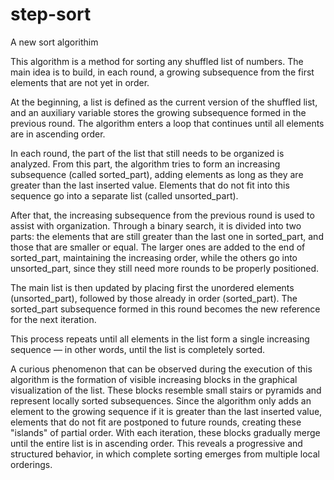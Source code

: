 # step-sort
A new sort algorithim

This algorithm is a method for sorting any shuffled list of numbers. The main idea is to build, in each round, a growing subsequence from the first elements that are not yet in order.

At the beginning, a list is defined as the current version of the shuffled list, and an auxiliary variable stores the growing subsequence formed in the previous round. The algorithm enters a loop that continues until all elements are in ascending order.

In each round, the part of the list that still needs to be organized is analyzed. From this part, the algorithm tries to form an increasing subsequence (called sorted_part), adding elements as long as they are greater than the last inserted value. Elements that do not fit into this sequence go into a separate list (called unsorted_part).

After that, the increasing subsequence from the previous round is used to assist with organization. Through a binary search, it is divided into two parts: the elements that are still greater than the last one in sorted_part, and those that are smaller or equal. The larger ones are added to the end of sorted_part, maintaining the increasing order, while the others go into unsorted_part, since they still need more rounds to be properly positioned.

The main list is then updated by placing first the unordered elements (unsorted_part), followed by those already in order (sorted_part). The sorted_part subsequence formed in this round becomes the new reference for the next iteration.

This process repeats until all elements in the list form a single increasing sequence — in other words, until the list is completely sorted.

A curious phenomenon that can be observed during the execution of this algorithm is the formation of visible increasing blocks in the graphical visualization of the list. These blocks resemble small stairs or pyramids and represent locally sorted subsequences. Since the algorithm only adds an element to the growing sequence if it is greater than the last inserted value, elements that do not fit are postponed to future rounds, creating these "islands" of partial order. With each iteration, these blocks gradually merge until the entire list is in ascending order. This reveals a progressive and structured behavior, in which complete sorting emerges from multiple local orderings.

